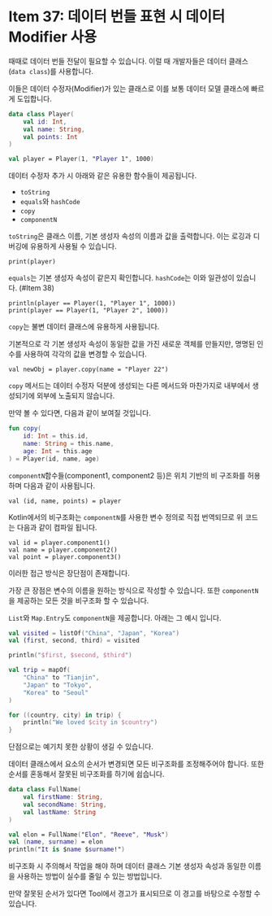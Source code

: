 # Item 37: 데이터 번들 표현 시 데이터 Modifier 사용

때때로 데이터 번들 전달이 필요할 수 있습니다. 이럴 때 개발자들은 데이터 클래스(`data class`)를 사용합니다.

이들은 데이터 수정자(Modifier)가 있는 클래스로 이를 보통 데이터 모델 클래스에 빠르게 도입합니다.

```kotlin
data class Player(
    val id: Int,
    val name: String,
    val points: Int
)

val player = Player(1, "Player 1", 1000)
```

데이터 수정자 추가 시 아래와 같은 유용한 함수들이 제공됩니다.
- `toString`
- `equals`와 `hashCode`
- `copy`
- `componentN`

`toString`은 클래스 이름, 기본 생성자 속성의 이름과 값을 출력합니다.
이는 로깅과 디버깅에 유용하게 사용될 수 있습니다.

    print(player)

`equals`는 기본 생성자 속성이 같은지 확인합니다. `hashCode`는 이와 일관성이 있습니다. (#Item 38)

    println(player == Player(1, "Player 1", 1000))
    print(player == Player(1, "Player 2", 1000))

`copy`는 불변 데이터 클래스에 유용하게 사용됩니다.

기본적으로 각 기본 생성자 속성이 동일한 값을 가진 새로운 객체를 만들지만, 명명된 인수를 사용하여 각각의 값을 변경할 수 있습니다.

    val newObj = player.copy(name = "Player 22")

`copy` 메서드는 데이터 수정자 덕분에 생성되는 다른 메서드와 마찬가지로 내부에서 생성되기에 외부에 노출되지 않습니다.

만약 볼 수 있다면, 다음과 같이 보여질 것입니다.

```kotlin
fun copy(
    id: Int = this.id,
    name: String = this.name,
    age: Int = this.age
) = Player(id, name, age)
```

`componentN`함수들(component1, component2 등)은 위치 기반의 비 구조화를 허용하며 다음과 같이 사용됩니다.

    val (id, name, points) = player

Kotlin에서의 비구조화는 `componentN`를 사용한 변수 정의로 직접 번역되므로 위 코드는 다음과 같이 컴파일 됩니다.

    val id = player.component1()
    val name = player.component2()
    val point = player.component3()

이러한 접근 방식은 장단점이 존재합니다.

가장 큰 장점은 변수의 이름을 원하는 방식으로 작성할 수 있습니다. 또한 `componentN`을 제공하는 모든 것을 비구조화 할 수 있습니다.

`List`와 `Map.Entry`도 `componentN`을 제공합니다. 아래는 그 예시 입니다.

```kotlin
val visited = listOf("China", "Japan", "Korea")
val (first, second, third) = visited

println("$first, $second, $third")

val trip = mapOf(
    "China" to "Tianjin",
    "Japan" to "Tokyo",
    "Korea" to "Seoul"
)

for ((country, city) in trip) {
    println("We loved $city in $country")
}
```

단점으로는 예기치 못한 상황이 생길 수 있습니다.

데이터 클래스에서 요소의 순서가 변경되면 모든 비구조화를 조정해주어야 합니다.
또한 순서를 혼동해서 잘못된 비구조화를 하기에 쉽습니다.

```kotlin
data class FullName(
    val firstName: String,
    val secondName: String,
    val lastName: String
)

val elon = FullName("Elon", "Reeve", "Musk")
val (name, surname) = elon
println("It is $name $surname!")
```


비구조화 시 주의해서 작업을 해야 하며 데이터 클래스 기본 생성자 속성과 동일한 이름을 사용하는 방법이 실수를 줄일 수 있는 방법입니다.

만약 잘못된 순서가 있다면 Tool에서 경고가 표시되므로 이 경고를 바탕으로 수정할 수 있습니다.
